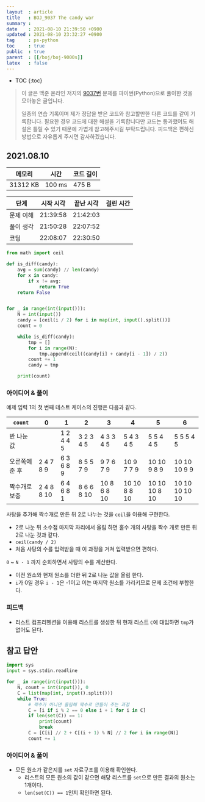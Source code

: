 ```yaml
---
layout  : article
title   : BOJ_9037 The candy war
summary : 
date    : 2021-08-10 21:39:50 +0900
updated : 2021-08-10 23:32:27 +0900
tag     : ps-python
toc     : true
public  : true
parent  : [[/boj/boj-9000s]]
latex   : false
---
```

* TOC
{:toc}

> 이 글은 백준 온라인 저지의 [9037번](https://www.acmicpc.net/problem/9037) 문제를 파이썬(Python)으로 풀이한 것을 모아놓은 글입니다.
>
> 일종의 연습 기록이며 제가 정답을 받은 코드와 참고할만한 다른 코드를 같이 기록합니다. 필요한 경우 코드에 대한 해설을 기록합니다만 코드는 통과했어도 해설은 틀릴 수 있기 때문에 가볍게 참고해주시길 부탁드립니다. 피드백은 편하신 방법으로 자유롭게 주시면 감사하겠습니다.

## 2021.08.10

| 메모리    | 시간   | 코드 길이 |
| --------- | -----  | --------- |
| 31312 KB  | 100 ms | 475 B     |

| 단계      | 시작 시각 | 끝난 시각 | 걸린 시간 |
| --------- | --------- | --------- | --------- |
| 문제 이해 | 21:39:58  | 21:42:03  |           |
| 풀이 생각 | 21:50:28  | 22:07:52  |           |
| 코딩      | 22:08:07  | 22:30:50  |           |

```python
from math import ceil

def is_diff(candy):
    avg = sum(candy) // len(candy)
    for x in candy:
        if x != avg:
            return True
    return False


for _ in range(int(input())):
    N = int(input())
    candy = [ceil(i / 2) for i in map(int, input().split())]
    count = 0

    while is_diff(candy):
        tmp = []
        for i in range(N):
            tmp.append(ceil((candy[i] + candy[i - 1]) / 2))
        count += 1
        candy = tmp

    print(count)
```

### 아이디어 & 풀이

예제 입력 1의 첫 번째 테스트 케이스의 진행은 다음과 같다.

| `count`        | 0          | 1         | 2          | 3           | 4            | 5             | 6              |
| -------------- | ---------- | --------- | ---------  | ----------- | ------------ | ------------- | -------------- |
| 반 나눈 값     |            | 1 2 4 4 5 | 3 2 3 4 5  | 4 3 3 4 5   | 5 4 3 4 5    | 5 5 4 4 5     | 5 5 5 4 5      |
| 오른쪽에 준 후 | 2 4 7 8 9  | 6 3 6 8 9 | 8 5 5 7 9  | 9 7 6 7 9   | 10 9 7 7 9   | 10 10 9 8 9   | 10 10 10 9 9   |
| 짝수개로 보충  | 2 4 8 8 10 | 6 4 6 8 1 | 8 6 6 8 10 | 10 8 6 8 10 | 10 10 8 8 10 | 10 10 10 8 10 | 10 10 10 10 10 |

사탕을 추가해 짝수개로 만든 뒤 2로 나누는 것을 `ceil`을 이용해 구현한다.

* 2로 나눈 뒤 소수점 마지막 자리에서 올림 하면 홀수 개의 사탕을 짝수 개로 만든 뒤 2로 나눈 것과 같다.
* `ceil(candy / 2)`
* 처음 사탕의 수를 입력받을 때 이 과정을 거쳐 입력받으면 편하다.

`0` ~ `N - 1` 까지 순회하면서 사탕의 수를 계산한다.

* 이전 원소와 현재 원소를 더한 뒤 2로 나눈 값을 올림 한다.
* `i`가 0일 경우 `i - 1`은 -1이고 이는 마지막 원소를 가리키므로 문제 조건에 부합한다.

### 피드백

* 리스트 컴프리헨션을 이용해 리스트를 생성한 뒤 현재 리스트 `C`에 대입하면 `tmp`가 없어도 된다.

## 참고 답안

```python
import sys
input = sys.stdin.readline

for _ in range(int(input())):
    N, count = int(input()), 0
    C = list(map(int, input().split()))
    while True:
        # 짝수가 아니면 올림해 짝수로 만들어 주는 과정
        C = [i if i % 2 == 0 else i + 1 for i in C]
        if len(set(C)) == 1:
            print(count)
            break
        C = [C[i] // 2 + C[(i + 1) % N] // 2 for i in range(N)]
        count += 1
```

### 아이디어 & 풀이

* 모든 원소가 같은지를 `set` 자료구조를 이용해 확인한다.
    * 리스트의 모든 원소의 값이 같으면 해당 리스트를 `set`으로 만든 결과의 원소는 1개이다.
    * `len(set(C)) == 1`인지 확인하면 된다.
